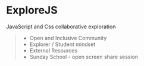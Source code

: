 # ExploreJS

JavaScript and Css collaborative exploration

> - Open and Inclusive Community
> - Explorer / Student mindset
> - External Resources
> - Sunday School - open screen share session
